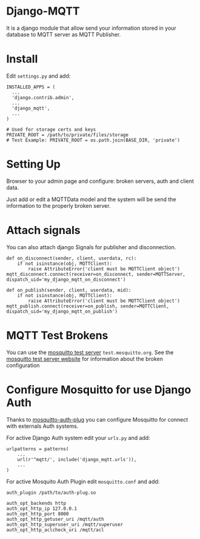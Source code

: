 Django-MQTT
===========
It is a django module that allow send your information stored in your database to MQTT server as MQTT Publisher.


Install
=======
Edit ```settings.py``` and add:
```
INSTALLED_APPS = (
  ...
  'django.contrib.admin',
  ...
  'django_mqtt',
  ...
)

# Used for storage certs and keys
PRIVATE_ROOT = /path/to/private/files/storage
# Test Example: PRIVATE_ROOT = os.path.join(BASE_DIR, 'private')
```


Setting Up
==========
Browser to your admin page and configure: broken servers, auth and client data.

Just add or edit a MQTTData model and the system will be send the information to the properly broken server.


Attach signals
==============
You can also attach django Signals for publisher and disconnection.
```
def on_disconnect(sender, client, userdata, rc):
    if not isinstance(obj, MQTTClient):
        raise AttributeError('client must be MQTTClient object')
mqtt_disconnect.connect(receiver=on_disconnect, sender=MQTTServer, dispatch_uid='my_django_mqtt_on_disconnect')

def on_publish(sender, client, userdata, mid):
    if not isinstance(obj, MQTTClient):
        raise AttributeError('client must be MQTTClient object')
mqtt_publish.connect(receiver=on_publish, sender=MQTTClient, dispatch_uid='my_django_mqtt_on_publish')
```

MQTT Test Brokens
=================
You can use the [mosquitto test server](http://test.mosquitto.org/) ```test.mosquitto.org```. See the [mosquitto test server website](http://test.mosquitto.org/) for information about the broken configuration


Configure Mosquitto for use Django Auth
=======================================
Thanks to [mosquitto-auth-plug](https://github.com/jpmens/mosquitto-auth-plug) you can configure Mosquitto for connect with externals Auth systems.

For active Django Auth system edit your ```urls.py``` and add:
```
urlpatterns = patterns(
    ...
    url(r'^mqtt/', include('django_mqtt.urls')),
    ...
)
```

For active Mosquito Auth Plugin edit ```mosquitto.conf``` and add:
```
auth_plugin /path/to/auth-plug.so

auth_opt_backends http
auth_opt_http_ip 127.0.0.1
auth_opt_http_port 8000
auth_opt_http_getuser_uri /mqtt/auth
auth_opt_http_superuser_uri /mqtt/superuser
auth_opt_http_aclcheck_uri /mqtt/acl
```
